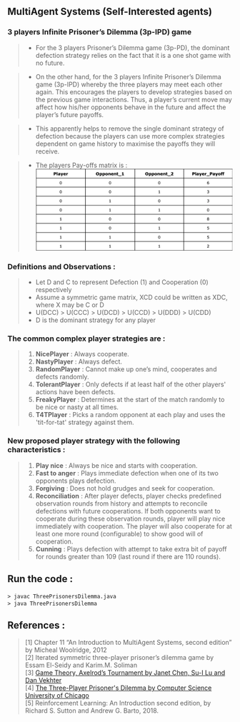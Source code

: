 ## MultiAgent Systems (Self-Interested agents)
### 3 players Infinite Prisoner’s Dilemma (3p-IPD) game
> - For the 3 players Prisoner’s Dilemma game (3p-PD), the dominant defection strategy relies on the fact that it is a one shot game with no future.

> - On the other hand, for the 3 players Infinite Prisoner’s Dilemma game (3p-IPD) whereby the three players may meet each other again.  This encourages the players to develop strategies based on the previous game interactions.  Thus, a player’s current move may affect how his/her opponents behave in the future and affect the player’s future payoffs.

> - This apparently helps to remove the single dominant strategy of defection because the players can use more complex strategies dependent on game history to maximise the payoffs they will receive.

> - The players Pay-offs matrix is :
![alt text](https://github.com/samaujs/Artificial-Intelligence/blob/main/3PD/Pay-offs%20Matrix.png?raw=true)

### Definitions and Observations :

> - Let D and C to represent Defection (1) and Cooperation (0) respectively
> - Assume a symmetric game matrix, XCD could be written as XDC, where X may be C or D
> - U(DCC) > U(CCC) > U(DCD) > U(CCD) > U(DDD) > U(CDD)
> - D is the dominant strategy for any player

### The common complex player strategies are :

> 1. **NicePlayer** : Always cooperate.
> 2. **NastyPlayer** : Always defect.
> 3. **RandomPlayer** : Cannot make up one’s mind, cooperates and defects randomly.
> 4. **TolerantPlayer** : Only defects if at least half of the other players' actions have been defects.
> 5. **FreakyPlayer** : Determines at the start of the match randomly to be nice or nasty at all times.
> 6. **T4TPlayer** : Picks a random opponent at each play and uses the 'tit-for-tat' strategy against them.

### New proposed player strategy with the following characteristics :
> 1. **Play nice** : Always be nice and starts with cooperation.
> 2. **Fast to anger** : Plays immediate defection when one of its two opponents plays defection.
> 3. **Forgiving** : Does not hold grudges and seek for cooperation.
> 4. **Reconciliation** : After player defects, player checks predefined observation rounds from history and attempts to reconcile defections with future cooperations.  If both opponents want to cooperate during these observation rounds, player will play nice immediately with cooperation.  The player will also cooperate for at least one more round (configurable) to show good will of cooperation.
> 5. **Cunning** : Plays defection with attempt to take extra bit of payoff for rounds greater than 109 (last round if there are 110 rounds).

## Run the code :
```
> javac ThreePrisonersDilemma.java
> java ThreePrisonersDilemma
```

## References :<br>
>[1] Chapter 11 “An Introduction to MultiAgent Systems, second edition” by Micheal Woolridge, 2012<br>
>[2] Iterated symmetric three-player prisoner’s dilemma game by Essam El-Seidy and Karim.M. Soliman<br>
>[3] [Game Theory, Axelrod’s Tournament by Janet Chen, Su-I Lu and Dan Vekhter](https://cs.stanford.edu/people/eroberts/courses/soco/projects/1998-99/game-theory/axelrod.html)<br>
>[4] [The Three-Player Prisoner's Dilemma by Computer Science University of Chicago](https://www.classes.cs.uchicago.edu/archive/1998/fall/CS105/Project/node6.html)<br>
>[5] Reinforcement Learning: An Introduction second edition, by Richard S. Sutton and Andrew G. Barto, 2018.<br>
